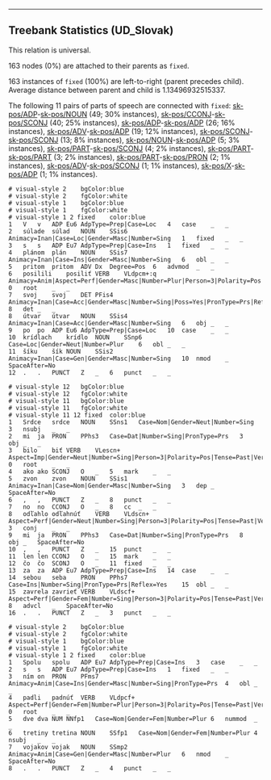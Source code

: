 

--------------------------------------------------------------------------------

## Treebank Statistics (UD_Slovak)

This relation is universal.

163 nodes (0%) are attached to their parents as `fixed`.

163 instances of `fixed` (100%) are left-to-right (parent precedes child).
Average distance between parent and child is 1.13496932515337.

The following 11 pairs of parts of speech are connected with `fixed`: [sk-pos/ADP]()-[sk-pos/NOUN]() (49; 30% instances), [sk-pos/CCONJ]()-[sk-pos/SCONJ]() (40; 25% instances), [sk-pos/ADP]()-[sk-pos/ADP]() (26; 16% instances), [sk-pos/ADV]()-[sk-pos/ADP]() (19; 12% instances), [sk-pos/SCONJ]()-[sk-pos/SCONJ]() (13; 8% instances), [sk-pos/NOUN]()-[sk-pos/ADP]() (5; 3% instances), [sk-pos/PART]()-[sk-pos/SCONJ]() (4; 2% instances), [sk-pos/PART]()-[sk-pos/PART]() (3; 2% instances), [sk-pos/PART]()-[sk-pos/PRON]() (2; 1% instances), [sk-pos/ADV]()-[sk-pos/SCONJ]() (1; 1% instances), [sk-pos/X]()-[sk-pos/ADP]() (1; 1% instances).


~~~ conllu
# visual-style 2	bgColor:blue
# visual-style 2	fgColor:white
# visual-style 1	bgColor:blue
# visual-style 1	fgColor:white
# visual-style 1 2 fixed	color:blue
1	V	v	ADP	Eu6	AdpType=Prep|Case=Loc	4	case	_	_
2	súlade	súlad	NOUN	SSis6	Animacy=Inan|Case=Loc|Gender=Masc|Number=Sing	1	fixed	_	_
3	s	s	ADP	Eu7	AdpType=Prep|Case=Ins	1	fixed	_	_
4	plánom	plán	NOUN	SSis7	Animacy=Inan|Case=Ins|Gender=Masc|Number=Sing	6	obl	_	_
5	pritom	pritom	ADV	Dx	Degree=Pos	6	advmod	_	_
6	posilili	posiliť	VERB	VLdpcm+:q	Animacy=Anim|Aspect=Perf|Gender=Masc|Number=Plur|Person=3|Polarity=Pos|Tense=Past|Typo=Yes|VerbForm=Part	0	root	_	_
7	svoj	svoj	DET	PFis4	Animacy=Inan|Case=Acc|Gender=Masc|Number=Sing|Poss=Yes|PronType=Prs|Reflex=Yes	8	det	_	_
8	útvar	útvar	NOUN	SSis4	Animacy=Inan|Case=Acc|Gender=Masc|Number=Sing	6	obj	_	_
9	po	po	ADP	Eu6	AdpType=Prep|Case=Loc	10	case	_	_
10	krídlach	krídlo	NOUN	SSnp6	Case=Loc|Gender=Neut|Number=Plur	6	obl	_	_
11	šíku	šík	NOUN	SSis2	Animacy=Inan|Case=Gen|Gender=Masc|Number=Sing	10	nmod	_	SpaceAfter=No
12	.	.	PUNCT	Z	_	6	punct	_	_

~~~


~~~ conllu
# visual-style 12	bgColor:blue
# visual-style 12	fgColor:white
# visual-style 11	bgColor:blue
# visual-style 11	fgColor:white
# visual-style 11 12 fixed	color:blue
1	Srdce	srdce	NOUN	SSns1	Case=Nom|Gender=Neut|Number=Sing	3	nsubj	_	_
2	mi	ja	PRON	PPhs3	Case=Dat|Number=Sing|PronType=Prs	3	obj	_	_
3	bilo	biť	VERB	VLescn+	Aspect=Imp|Gender=Neut|Number=Sing|Person=3|Polarity=Pos|Tense=Past|VerbForm=Part	0	root	_	_
4	ako	ako	SCONJ	O	_	5	mark	_	_
5	zvon	zvon	NOUN	SSis1	Animacy=Inan|Case=Nom|Gender=Masc|Number=Sing	3	dep	_	SpaceAfter=No
6	,	,	PUNCT	Z	_	8	punct	_	_
7	no	no	CCONJ	O	_	8	cc	_	_
8	odľahlo	odľahnúť	VERB	VLdscn+	Aspect=Perf|Gender=Neut|Number=Sing|Person=3|Polarity=Pos|Tense=Past|VerbForm=Part	3	conj	_	_
9	mi	ja	PRON	PPhs3	Case=Dat|Number=Sing|PronType=Prs	8	obj	_	SpaceAfter=No
10	,	,	PUNCT	Z	_	15	punct	_	_
11	len	len	CCONJ	O	_	15	mark	_	_
12	čo	čo	SCONJ	O	_	11	fixed	_	_
13	za	za	ADP	Eu7	AdpType=Prep|Case=Ins	14	case	_	_
14	sebou	seba	PRON	PPhs7	Case=Ins|Number=Sing|PronType=Prs|Reflex=Yes	15	obl	_	_
15	zavrela	zavrieť	VERB	VLdscf+	Aspect=Perf|Gender=Fem|Number=Sing|Person=3|Polarity=Pos|Tense=Past|VerbForm=Part	8	advcl	_	SpaceAfter=No
16	.	.	PUNCT	Z	_	3	punct	_	_

~~~


~~~ conllu
# visual-style 2	bgColor:blue
# visual-style 2	fgColor:white
# visual-style 1	bgColor:blue
# visual-style 1	fgColor:white
# visual-style 1 2 fixed	color:blue
1	Spolu	spolu	ADP	Eu7	AdpType=Prep|Case=Ins	3	case	_	_
2	s	s	ADP	Eu7	AdpType=Prep|Case=Ins	1	fixed	_	_
3	ním	on	PRON	PFms7	Animacy=Anim|Case=Ins|Gender=Masc|Number=Sing|PronType=Prs	4	obl	_	_
4	padli	padnúť	VERB	VLdpcf+	Aspect=Perf|Gender=Fem|Number=Plur|Person=3|Polarity=Pos|Tense=Past|VerbForm=Part	0	root	_	_
5	dve	dva	NUM	NNfp1	Case=Nom|Gender=Fem|Number=Plur	6	nummod	_	_
6	tretiny	tretina	NOUN	SSfp1	Case=Nom|Gender=Fem|Number=Plur	4	nsubj	_	_
7	vojakov	vojak	NOUN	SSmp2	Animacy=Anim|Case=Gen|Gender=Masc|Number=Plur	6	nmod	_	SpaceAfter=No
8	.	.	PUNCT	Z	_	4	punct	_	_

~~~


